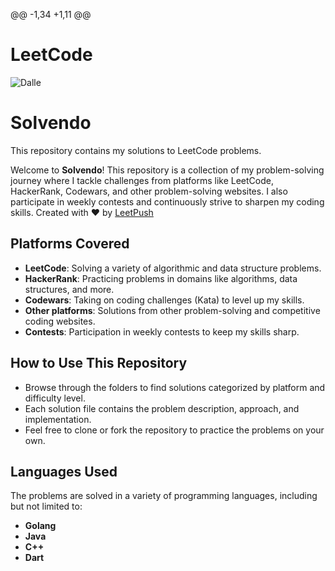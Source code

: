 @@ -1,34 +1,11 @@
# LeetCode

![Dalle](https://github.com/user-attachments/assets/1b6d9c22-3bb4-40bd-9129-0654ef944cba)
# Solvendo
This repository contains my solutions to LeetCode problems.

Welcome to **Solvendo**! This repository is a collection of my problem-solving journey where I tackle challenges from platforms like LeetCode, HackerRank, Codewars, and other problem-solving websites. I also participate in weekly contests and continuously strive to sharpen my coding skills.
Created with :heart: by [LeetPush](https://github.com/husamahmud/LeetPush)

## Platforms Covered

- **LeetCode**: Solving a variety of algorithmic and data structure problems.
- **HackerRank**: Practicing problems in domains like algorithms, data structures, and more.
- **Codewars**: Taking on coding challenges (Kata) to level up my skills.
- **Other platforms**: Solutions from other problem-solving and competitive coding websites.
- **Contests**: Participation in weekly contests to keep my skills sharp.


## How to Use This Repository

- Browse through the folders to find solutions categorized by platform and difficulty level.
- Each solution file contains the problem description, approach, and implementation.
- Feel free to clone or fork the repository to practice the problems on your own.

## Languages Used

The problems are solved in a variety of programming languages, including but not limited to:

- **Golang**
- **Java**
- **C++**
- **Dart**
